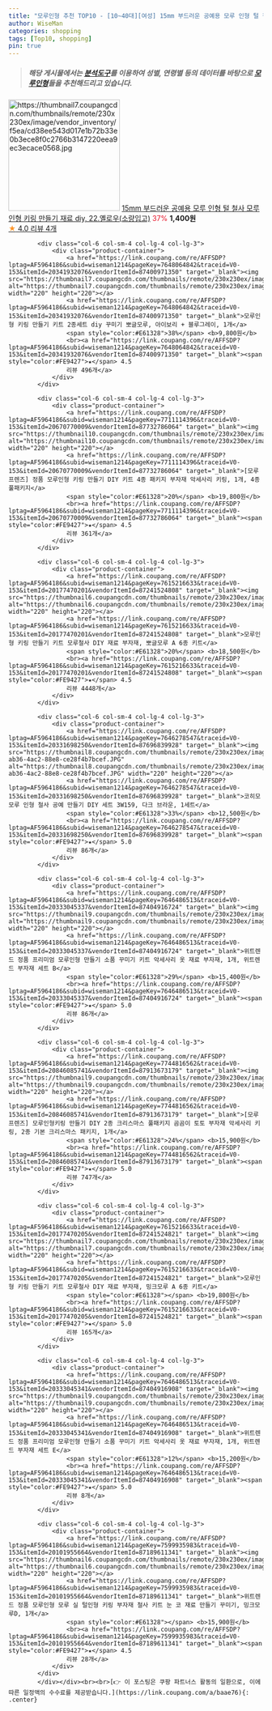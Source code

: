 ```yaml
---
title: "모루인형 추천 TOP10 - [10~40대][여성] 15mm 부드러운 공예용 모루 인형 털 철사 모루 인형 키링 만들기 재료 diy, 22.옐로우(소량입고)"
author: WiseMan
categories: shopping
tags: [Top10, shopping]
pin: true
---
```


> ##### 해당 게시물에서는 [**분석도구**](https://itemscout.io/)를 이용하여 **성별**, **연령별** 등의 데이터를 바탕으로 [**모루인형**](https://link.coupang.com/a/baae76)들을 추천해드리고 있습니다.
<div class="container"><div class="row">
            <div class="col-6 col-sm-4 col-lg-4 col-lg-3">
                <div class="product-container">
                    <a href="https://link.coupang.com/re/AFFSDP?lptag=AF5964186&subid=wiseman1214&pageKey=7425302566&traceid=V0-153&itemId=19272645842&vendorItemId=86387806096" target="_blank"><img src="https://thumbnail7.coupangcdn.com/thumbnails/remote/230x230ex/image/vendor_inventory/f5ea/cd38ee543d017e1b72b33e0b3ece8f0c2766b3147220eea9ec3ecace0568.jpg" alt="https://thumbnail7.coupangcdn.com/thumbnails/remote/230x230ex/image/vendor_inventory/f5ea/cd38ee543d017e1b72b33e0b3ece8f0c2766b3147220eea9ec3ecace0568.jpg" width="220" height="220"></a>
                    <a href="https://link.coupang.com/re/AFFSDP?lptag=AF5964186&subid=wiseman1214&pageKey=7425302566&traceid=V0-153&itemId=19272645842&vendorItemId=86387806096" target="_blank">15mm 부드러운 공예용 모루 인형 털 철사 모루 인형 키링 만들기 재료 diy, 22.옐로우(소량입고)</a>
                    <span style="color:#E61328">37%</span> <b>1,400원</b>
                    <br><a href="https://link.coupang.com/re/AFFSDP?lptag=AF5964186&subid=wiseman1214&pageKey=7425302566&traceid=V0-153&itemId=19272645842&vendorItemId=86387806096" target="_blank"><span style="color:#FE9427">★</span> 4.0
                    리뷰 4개</a>
                </div>
            </div>
            
            <div class="col-6 col-sm-4 col-lg-4 col-lg-3">
                <div class="product-container">
                    <a href="https://link.coupang.com/re/AFFSDP?lptag=AF5964186&subid=wiseman1214&pageKey=7648064842&traceid=V0-153&itemId=20341932076&vendorItemId=87400971350" target="_blank"><img src="https://thumbnail7.coupangcdn.com/thumbnails/remote/230x230ex/image/vendor_inventory/d16e/fad4e9d6cbcf7bebe411f36a1a9180aaa7e581bad633ff2cc9c53d0a4527.jpg" alt="https://thumbnail7.coupangcdn.com/thumbnails/remote/230x230ex/image/vendor_inventory/d16e/fad4e9d6cbcf7bebe411f36a1a9180aaa7e581bad633ff2cc9c53d0a4527.jpg" width="220" height="220"></a>
                    <a href="https://link.coupang.com/re/AFFSDP?lptag=AF5964186&subid=wiseman1214&pageKey=7648064842&traceid=V0-153&itemId=20341932076&vendorItemId=87400971350" target="_blank">모루인형 키링 만들기 키트 2종세트 diy 꾸미기 뽀글모루, 아이보리 + 블루그레이, 1개</a>
                    <span style="color:#E61328">38%</span> <b>9,800원</b>
                    <br><a href="https://link.coupang.com/re/AFFSDP?lptag=AF5964186&subid=wiseman1214&pageKey=7648064842&traceid=V0-153&itemId=20341932076&vendorItemId=87400971350" target="_blank"><span style="color:#FE9427">★</span> 4.5
                    리뷰 496개</a>
                </div>
            </div>
            
            <div class="col-6 col-sm-4 col-lg-4 col-lg-3">
                <div class="product-container">
                    <a href="https://link.coupang.com/re/AFFSDP?lptag=AF5964186&subid=wiseman1214&pageKey=7711114396&traceid=V0-153&itemId=20670770009&vendorItemId=87732786064" target="_blank"><img src="https://thumbnail10.coupangcdn.com/thumbnails/remote/230x230ex/image/vendor_inventory/9677/8cbb871dae78ea3d3351e7c79e992fd2595b413cbdd24c59251c28428d67.jpg" alt="https://thumbnail10.coupangcdn.com/thumbnails/remote/230x230ex/image/vendor_inventory/9677/8cbb871dae78ea3d3351e7c79e992fd2595b413cbdd24c59251c28428d67.jpg" width="220" height="220"></a>
                    <a href="https://link.coupang.com/re/AFFSDP?lptag=AF5964186&subid=wiseman1214&pageKey=7711114396&traceid=V0-153&itemId=20670770009&vendorItemId=87732786064" target="_blank">[모루프렌즈] 정품 모루인형 키링 만들기 DIY 키트 4종 패키지 부자재 악세사리 키링, 1개, 4종풀패키지</a>
                    <span style="color:#E61328">20%</span> <b>19,800원</b>
                    <br><a href="https://link.coupang.com/re/AFFSDP?lptag=AF5964186&subid=wiseman1214&pageKey=7711114396&traceid=V0-153&itemId=20670770009&vendorItemId=87732786064" target="_blank"><span style="color:#FE9427">★</span> 4.5
                    리뷰 361개</a>
                </div>
            </div>
            
            <div class="col-6 col-sm-4 col-lg-4 col-lg-3">
                <div class="product-container">
                    <a href="https://link.coupang.com/re/AFFSDP?lptag=AF5964186&subid=wiseman1214&pageKey=7615216633&traceid=V0-153&itemId=20177470201&vendorItemId=87241524808" target="_blank"><img src="https://thumbnail6.coupangcdn.com/thumbnails/remote/230x230ex/image/vendor_inventory/a333/b48a1a415d298f7effa8c8371336f8d21ecfc6ea0248b807580545aa3066.jpg" alt="https://thumbnail6.coupangcdn.com/thumbnails/remote/230x230ex/image/vendor_inventory/a333/b48a1a415d298f7effa8c8371336f8d21ecfc6ea0248b807580545aa3066.jpg" width="220" height="220"></a>
                    <a href="https://link.coupang.com/re/AFFSDP?lptag=AF5964186&subid=wiseman1214&pageKey=7615216633&traceid=V0-153&itemId=20177470201&vendorItemId=87241524808" target="_blank">모루인형 키링 만들기 키트 모루철사 DIY 재료 부자재, 뽀글모루 A 6종 키트</a>
                    <span style="color:#E61328">20%</span> <b>18,500원</b>
                    <br><a href="https://link.coupang.com/re/AFFSDP?lptag=AF5964186&subid=wiseman1214&pageKey=7615216633&traceid=V0-153&itemId=20177470201&vendorItemId=87241524808" target="_blank"><span style="color:#FE9427">★</span> 4.5
                    리뷰 4448개</a>
                </div>
            </div>
            
            <div class="col-6 col-sm-4 col-lg-4 col-lg-3">
                <div class="product-container">
                    <a href="https://link.coupang.com/re/AFFSDP?lptag=AF5964186&subid=wiseman1214&pageKey=7646278547&traceid=V0-153&itemId=20331698250&vendorItemId=87696839928" target="_blank"><img src="https://thumbnail8.coupangcdn.com/thumbnails/remote/230x230ex/image/retail/images/2023/10/20/13/4/e5fbded5-ab36-4ac2-88e8-ce28f4b7bcef.JPG" alt="https://thumbnail8.coupangcdn.com/thumbnails/remote/230x230ex/image/retail/images/2023/10/20/13/4/e5fbded5-ab36-4ac2-88e8-ce28f4b7bcef.JPG" width="220" height="220"></a>
                    <a href="https://link.coupang.com/re/AFFSDP?lptag=AF5964186&subid=wiseman1214&pageKey=7646278547&traceid=V0-153&itemId=20331698250&vendorItemId=87696839928" target="_blank">코히모 모루 인형 철사 공예 만들기 DIY 세트 3W159, 다크 브라운, 1세트</a>
                    <span style="color:#E61328">33%</span> <b>12,500원</b>
                    <br><a href="https://link.coupang.com/re/AFFSDP?lptag=AF5964186&subid=wiseman1214&pageKey=7646278547&traceid=V0-153&itemId=20331698250&vendorItemId=87696839928" target="_blank"><span style="color:#FE9427">★</span> 5.0
                    리뷰 86개</a>
                </div>
            </div>
            
            <div class="col-6 col-sm-4 col-lg-4 col-lg-3">
                <div class="product-container">
                    <a href="https://link.coupang.com/re/AFFSDP?lptag=AF5964186&subid=wiseman1214&pageKey=7646486513&traceid=V0-153&itemId=20333045337&vendorItemId=87404916724" target="_blank"><img src="https://thumbnail9.coupangcdn.com/thumbnails/remote/230x230ex/image/vendor_inventory/22d3/64534def5f706d787c1845b2c84515c83df2467091f08233f40a810301fc.jpg" alt="https://thumbnail9.coupangcdn.com/thumbnails/remote/230x230ex/image/vendor_inventory/22d3/64534def5f706d787c1845b2c84515c83df2467091f08233f40a810301fc.jpg" width="220" height="220"></a>
                    <a href="https://link.coupang.com/re/AFFSDP?lptag=AF5964186&subid=wiseman1214&pageKey=7646486513&traceid=V0-153&itemId=20333045337&vendorItemId=87404916724" target="_blank">위트렌드 정품 프리미엄 모루인형 만들기 소품 꾸미기 키트 악세사리 옷 재료 부자재, 1개, 위트렌드 부자재 세트 B</a>
                    <span style="color:#E61328">29%</span> <b>15,400원</b>
                    <br><a href="https://link.coupang.com/re/AFFSDP?lptag=AF5964186&subid=wiseman1214&pageKey=7646486513&traceid=V0-153&itemId=20333045337&vendorItemId=87404916724" target="_blank"><span style="color:#FE9427">★</span> 5.0
                    리뷰 86개</a>
                </div>
            </div>
            
            <div class="col-6 col-sm-4 col-lg-4 col-lg-3">
                <div class="product-container">
                    <a href="https://link.coupang.com/re/AFFSDP?lptag=AF5964186&subid=wiseman1214&pageKey=7744816562&traceid=V0-153&itemId=20846085741&vendorItemId=87913673179" target="_blank"><img src="https://thumbnail9.coupangcdn.com/thumbnails/remote/230x230ex/image/vendor_inventory/e810/1116d3065dc28156479ae27bfe51b219e7f2943fbd1d9291ef731f98c0e7.jpg" alt="https://thumbnail9.coupangcdn.com/thumbnails/remote/230x230ex/image/vendor_inventory/e810/1116d3065dc28156479ae27bfe51b219e7f2943fbd1d9291ef731f98c0e7.jpg" width="220" height="220"></a>
                    <a href="https://link.coupang.com/re/AFFSDP?lptag=AF5964186&subid=wiseman1214&pageKey=7744816562&traceid=V0-153&itemId=20846085741&vendorItemId=87913673179" target="_blank">[모루프렌즈] 모루인형키링 만들기 DIY 2종 크리스마스 풀패키지 곰곰이 토토 부자재 악세사리 키링, 2종 기본 크리스마스 패키지, 1개</a>
                    <span style="color:#E61328">24%</span> <b>15,900원</b>
                    <br><a href="https://link.coupang.com/re/AFFSDP?lptag=AF5964186&subid=wiseman1214&pageKey=7744816562&traceid=V0-153&itemId=20846085741&vendorItemId=87913673179" target="_blank"><span style="color:#FE9427">★</span> 5.0
                    리뷰 747개</a>
                </div>
            </div>
            
            <div class="col-6 col-sm-4 col-lg-4 col-lg-3">
                <div class="product-container">
                    <a href="https://link.coupang.com/re/AFFSDP?lptag=AF5964186&subid=wiseman1214&pageKey=7615216633&traceid=V0-153&itemId=20177470205&vendorItemId=87241524821" target="_blank"><img src="https://thumbnail7.coupangcdn.com/thumbnails/remote/230x230ex/image/vendor_inventory/aa19/7935c5820e20997d42d82e1b421ddeb0d21ce9b81fcee632cf8a3f343576.jpg" alt="https://thumbnail7.coupangcdn.com/thumbnails/remote/230x230ex/image/vendor_inventory/aa19/7935c5820e20997d42d82e1b421ddeb0d21ce9b81fcee632cf8a3f343576.jpg" width="220" height="220"></a>
                    <a href="https://link.coupang.com/re/AFFSDP?lptag=AF5964186&subid=wiseman1214&pageKey=7615216633&traceid=V0-153&itemId=20177470205&vendorItemId=87241524821" target="_blank">모루인형 키링 만들기 키트 모루철사 DIY 재료 부자재, 밍크모루 A 6종 키트</a>
                    <span style="color:#E61328"></span> <b>19,800원</b>
                    <br><a href="https://link.coupang.com/re/AFFSDP?lptag=AF5964186&subid=wiseman1214&pageKey=7615216633&traceid=V0-153&itemId=20177470205&vendorItemId=87241524821" target="_blank"><span style="color:#FE9427">★</span> 5.0
                    리뷰 165개</a>
                </div>
            </div>
            
            <div class="col-6 col-sm-4 col-lg-4 col-lg-3">
                <div class="product-container">
                    <a href="https://link.coupang.com/re/AFFSDP?lptag=AF5964186&subid=wiseman1214&pageKey=7646486513&traceid=V0-153&itemId=20333045341&vendorItemId=87404916908" target="_blank"><img src="https://thumbnail9.coupangcdn.com/thumbnails/remote/230x230ex/image/vendor_inventory/f3ac/98ff09c2536996c36ecc3769f5d94212de250b4ce3006bdbab5287401efe.jpg" alt="https://thumbnail9.coupangcdn.com/thumbnails/remote/230x230ex/image/vendor_inventory/f3ac/98ff09c2536996c36ecc3769f5d94212de250b4ce3006bdbab5287401efe.jpg" width="220" height="220"></a>
                    <a href="https://link.coupang.com/re/AFFSDP?lptag=AF5964186&subid=wiseman1214&pageKey=7646486513&traceid=V0-153&itemId=20333045341&vendorItemId=87404916908" target="_blank">위트렌드 정품 프리미엄 모루인형 만들기 소품 꾸미기 키트 악세사리 옷 재료 부자재, 1개, 위트렌드 부자재 세트 E</a>
                    <span style="color:#E61328">12%</span> <b>15,200원</b>
                    <br><a href="https://link.coupang.com/re/AFFSDP?lptag=AF5964186&subid=wiseman1214&pageKey=7646486513&traceid=V0-153&itemId=20333045341&vendorItemId=87404916908" target="_blank"><span style="color:#FE9427">★</span> 5.0
                    리뷰 8개</a>
                </div>
            </div>
            
            <div class="col-6 col-sm-4 col-lg-4 col-lg-3">
                <div class="product-container">
                    <a href="https://link.coupang.com/re/AFFSDP?lptag=AF5964186&subid=wiseman1214&pageKey=7599935983&traceid=V0-153&itemId=20101955664&vendorItemId=87189611341" target="_blank"><img src="https://thumbnail6.coupangcdn.com/thumbnails/remote/230x230ex/image/vendor_inventory/aac1/eea1febd9c57dccd5d9586884612c59b277063c9cb9a7b4756a8050a1cd5.jpg" alt="https://thumbnail6.coupangcdn.com/thumbnails/remote/230x230ex/image/vendor_inventory/aac1/eea1febd9c57dccd5d9586884612c59b277063c9cb9a7b4756a8050a1cd5.jpg" width="220" height="220"></a>
                    <a href="https://link.coupang.com/re/AFFSDP?lptag=AF5964186&subid=wiseman1214&pageKey=7599935983&traceid=V0-153&itemId=20101955664&vendorItemId=87189611341" target="_blank">위트렌드 정품 모루인형 모루 실 털인형 키링 부자재 철사 키트 눈 코 재료 만들기 꾸미기, 밍크모루D, 1개</a>
                    <span style="color:#E61328"></span> <b>15,900원</b>
                    <br><a href="https://link.coupang.com/re/AFFSDP?lptag=AF5964186&subid=wiseman1214&pageKey=7599935983&traceid=V0-153&itemId=20101955664&vendorItemId=87189611341" target="_blank"><span style="color:#FE9427">★</span> 4.5
                    리뷰 28개</a>
                </div>
            </div>
            </div></div><br><br>[👉 이 포스팅은 쿠팡 파트너스 활동의 일환으로, 이에 따른 일정액의 수수료를 제공받습니다.](https://link.coupang.com/a/baae76){: .center}